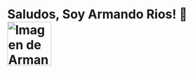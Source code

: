 # Saludos, Soy Armando Rios! 👋 <img src="https://probot.media/AtP5iUW8Xg.png" alt="Imagen de Armando Rios" width=100>
